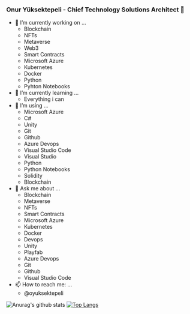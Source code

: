 ### Onur Yüksektepeli - Chief Technology Solutions Architect 👋



- 🔭 I’m currently working on ...
    - Blockchain
    - NFTs
    - Metaverse
    - Web3
    - Smart Contracts
    - Microsoft Azure
    - Kubernetes
    - Docker
    - Python
    - Pyhton Notebooks
- 🌱 I’m currently learning ...
    - Everything i can
- 👯 I’m using ...
    - Microsoft Azure
    - C#
    - Unity
    - Git
    - Github
    - Azure Devops
    - Visual Studio Code
    - Visual Studio
    - Python
    - Python Notebooks
    - Solidity
    - Blockchain
- 💬 Ask me about ...
    - Blockchain
    - Metaverse
    - NFTs
    - Smart Contracts
    - Microsoft Azure
    - Kubernetes
    - Docker
    - Devops
    - Unity
    - Playfab
    - Azure Devops
    - Git
    - Github
    - Visual Studio Code
- 📫 How to reach me: ...
    - @oyuksektepeli



![Anurag's github stats](https://github-readme-stats.vercel.app/api?username=oyuksektepeli&show_icons=true&theme=radical)
[![Top Langs](https://github-readme-stats.vercel.app/api/top-langs/?username=oyuksektepeli&layout=compact)](https://github.com/anuraghazra/github-readme-stats)


